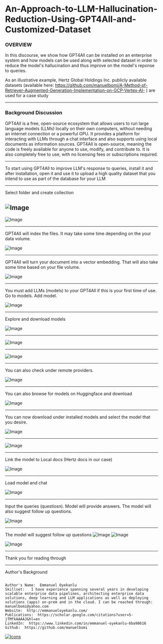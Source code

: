 # An-Approach-to-LLM-Hallucination-Reduction-Using-GPT4All-and-Customized-Dataset


### **OVERVIEW**
In this discourse, we show how GPT4All can be installed on an enterprise system and how models can be used along with selected dataset in order to reduce the model's hallucination and thus improve on the model's reponse to queries. 

As an illustrative example, Hertz Global Holdings Inc. publicly available datasets (available here: https://github.com/manuelbomi/A-Method-of-Retriever-Augmented-Generation-Implementation-on-GCP-Vertex-AI- )  are used for a case study

---

### **Background Discussion**
GPT4All is a free, open-source ecosystem that allows users to run large language models (LLMs) locally on their own computers, without needing an internet connection or a powerful GPU. It provides a platform for interacting with LLMs through a chat interface and also supports using local documents as information sources. GPT4All is open-source, meaning the code is freely available for anyone to use, modify, and contribute to. It is also completely free to use, with no licensing fees or subscriptions required. 

---
To start using GPT4All to improve LLM's response to queries, install it and after installation, open it and use it to upload a high quality dataset that you intend to use as part of the database for your LLM

---

Select folder and create collection

![Image](https://github.com/user-attachments/assets/67c01372-6b8a-4307-ae1f-f3fba555d562)
---

 

![Image](https://github.com/user-attachments/assets/c72a9d87-de7f-415d-a34f-22bde1c47a11)

---
GPT4All will index the files. It may take some time depending on the your data volume.


![Image](https://github.com/user-attachments/assets/e9f082fd-21f2-4f1e-8069-484947537272)

---
GPT4All will turn your document into a vector embedding. That will also take some time based on your file volume.


![Image](https://github.com/user-attachments/assets/5e762afe-cd0a-4b12-a1f2-3a354850fed7)

---
You must add LLMs (models) to your GPT4All if this is your first time of use. Go to models. Add model.


![Image](https://github.com/user-attachments/assets/762cb382-6c25-4f7e-83b3-4b63b90d0b5b)

---
Explore and download models


![Image](https://github.com/user-attachments/assets/b93ff91e-78cc-48e2-92c2-5716a1e26502)

---

![Image](https://github.com/user-attachments/assets/65a1c0d4-5e42-4cba-af4b-933b87c4fe62)

---

![Image](https://github.com/user-attachments/assets/0196a8fe-d463-4665-8eab-214ef188bf18)

---
You can also check under remote providers. 

![Image](https://github.com/user-attachments/assets/6718147c-06f8-4f94-b17a-dc9b9a160f2d)

---
You can also browse for models on Huggingface and download


![Image](https://github.com/user-attachments/assets/29a2f9d3-4576-4158-ba3f-6f5665c965b0)

---

You can now download under installed models and select the model that you desire.

![Image](https://github.com/user-attachments/assets/aa34c6ba-5bfa-47ed-a0c6-509d9b72b2e9)

---

![Image](https://github.com/user-attachments/assets/69a76dbc-3a4a-4933-bddb-e0549569d66f)

---

Link the model to Local docs (Hertz docs in our case)

![Image](https://github.com/user-attachments/assets/1fe7e5d1-7444-44de-8252-af42749a2825)

---

Load model and chat

![Image](https://github.com/user-attachments/assets/92896a90-98b4-4cfa-a515-f8243cc33720)

---

Input the queries (questiosn). Model will provide answers. The model will also suggest follow up questions.

![Image](https://github.com/user-attachments/assets/4da427f5-45e4-4796-a3d0-df8bdc14e38d)

---

The model will suggest follow up questions
![Image](https://github.com/user-attachments/assets/7b18e4f2-3511-46c9-9dfb-0041cb1e9c7e)
![Image](https://github.com/user-attachments/assets/2c49ec1b-c0f9-4609-a7aa-5571b5376eba)

![Image](https://github.com/user-attachments/assets/233d1367-d668-4393-a595-f03b68c95c60)





---
Thank you for reading through

---

Author's Background

```

Author's Name:  Emmanuel Oyekanlu
Skillset:   I have experience spanning several years in developing scalable enterprise data pipelines, architecting enterprise data solutions, deep learning and LLM applications as well as deploying solutions (apps) on-prem and in the cloud. I can be reached through: manuelbomi@yahoo.com
Website:  http://emmanueloyekanlu.com/
Publications:  https://scholar.google.com/citations?user=S-jTMfkAAAAJ&hl=en
LinkedIn:  https://www.linkedin.com/in/emmanuel-oyekanlu-6ba98616
Github:  https://github.com/manuelbomi

```

[![Icons](https://skillicons.dev/icons?i=aws,azure,gcp,scala,mongodb,redis,cassandra,kafka,anaconda,matlab,nodejs,django,py,c,anaconda,git,github,mysql,docker,kubernetes&theme=dark)](https://skillicons.dev)



